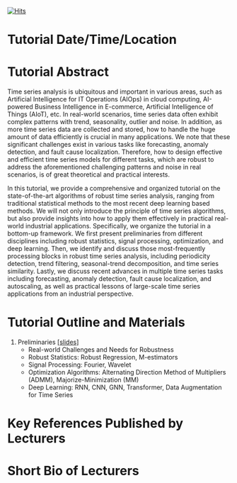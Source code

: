 [![Hits](https://hits.seeyoufarm.com/api/count/incr/badge.svg?url=https%3A%2F%2Fqingsongedu.github.io%2Ftimeseries-tutorial-kdd-2022%2F&count_bg=%2379C83D&title_bg=%23555555&icon=&icon_color=%23E7E7E7&title=%23+Visitors+%28daily%2Ftotal%29&edge_flat=false)](https://hits.seeyoufarm.com)


#  Tutorial Date/Time/Location



#  Tutorial Abstract

Time series analysis is ubiquitous and important in various areas, such as Artificial Intelligence for IT Operations (AIOps) in cloud computing, AI-powered Business Intelligence in E-commerce, Artificial Intelligence of Things (AIoT), etc. In real-world scenarios, time series data often exhibit complex patterns with trend, seasonality, outlier and noise. In addition, as more time series data are collected and stored, how to handle the huge amount of data efficiently is crucial in many applications. We note that these significant challenges exist in various tasks like forecasting, anomaly detection, and fault cause localization. Therefore, how to design effective and efficient time series models for different tasks, which are robust to address the aforementioned challenging patterns and noise in real scenarios, is of great theoretical and practical interests.

In this tutorial, we provide a comprehensive and organized tutorial on the state-of-the-art algorithms of robust time series analysis, ranging from traditional statistical methods to the most recent deep learning based methods. We will not only introduce the principle of time series algorithms, but also provide insights into how to apply them effectively in practical real-world industrial applications. Specifically, we organize the tutorial in a bottom-up framework. We first present preliminaries from different disciplines including robust statistics, signal processing, optimization, and deep learning. Then, we identify and discuss those most-frequently processing blocks in robust time series analysis, including periodicity detection, trend filtering, seasonal-trend decomposition, and time series similarity. Lastly, we discuss recent advances in multiple time series tasks including forecasting, anomaly detection, fault cause localization, and autoscaling, as well as practical lessons of large-scale time series applications from an industrial perspective. 


#  Tutorial Outline and Materials

1. Preliminaries [[slides]]()
   - Real-world Challenges and Needs for Robustness
   - Robust Statistics: Robust Regression, M-estimators
   - Signal Processing: Fourier, Wavelet 
   - Optimization Algorithms: Alternating Direction Method of Multipliers (ADMM), Majorize-Minimization (MM)
   - Deep Learning: RNN, CNN, GNN, Transformer, Data Augmentation for Time Series



#  Key References Published by Lecturers




#  Short Bio of Lecturers
